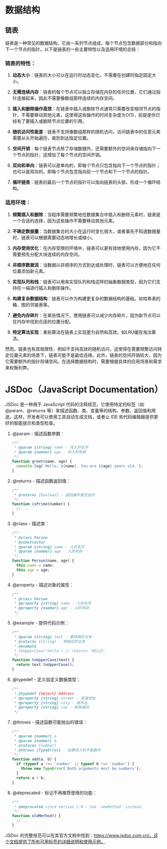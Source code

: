 
# 数据结构

## 链表
链表是一种常见的数据结构，它由一系列节点组成，每个节点包含数据部分和指向下一个节点的指针。以下是链表的一些主要特性以及适用环境的总结：

### 链表的特性：

1. **动态大小**：链表的大小可以在运行时动态变化，不需要在创建时指定固定大小。

2. **无需连续内存**：链表的每个节点可以独立存储在内存的任何位置，它们通过指针连接起来，因此不需要像数组那样连续的内存空间。

3. **插入和删除操作高效**：在链表中插入或删除节点通常只需要改变相邻节点的指针，不需要移动其他元素，这使得这些操作的时间复杂度为O(1)，前提是你已经有了要插入或删除节点位置的引用。

4. **随机访问性能差**：链表不支持像数组那样的随机访问，访问链表中的任意元素需要从头开始遍历，直到到达指定位置。

5. **空间开销**：每个链表节点除了存储数据外，还需要额外的空间来存储指向下一个节点的指针，这增加了每个节点的空间开销。

6. **双向和单向**：链表可以是单向的，即每个节点只包含指向下一个节点的指针；也可以是双向的，即每个节点包含指向前一个节点和下一个节点的指针。

7. **循环链表**：链表的最后一个节点的指针可以指向链表的头部，形成一个循环结构。

### 适用环境：

1. **频繁插入和删除**：当程序需要频繁地在数据集合中插入和删除元素时，链表是一个合适的选择，因为这些操作不需要移动其他元素。

2. **不确定数据量**：当数据集合的大小在运行时变化很大，或者事先不知道数据量时，链表可以根据需要动态地增长或缩小。

3. **内存使用优化**：在内存受限的环境中，链表可以更有效地使用内存，因为它不需要预先分配大块连续的内存空间。

4. **非顺序数据流**：当数据以非顺序的方式到达或处理时，链表可以方便地在任何位置添加新元素。

5. **实现队列和栈**：链表可以用来实现队列和栈这样的抽象数据类型，因为它们支持在一端进行插入和删除操作。

6. **构建复杂数据结构**：链表可以作为构建更复杂的数据结构的基础，如哈希表的桶、图的邻接表等。

7. **避免内存碎片**：在某些情况下，使用链表可以减少内存碎片，因为新节点可以在内存中找到合适的位置分配。

8. **特定算法实现**：某些算法在链表上实现更为自然和高效，如LRU缓存淘汰算法。

然而，链表也有其局限性，例如不支持高效的随机访问，这使得在需要频繁访问特定位置元素的场景下，链表可能不是最佳选择。此外，链表的空间开销较大，因为它需要额外的指针存储空间。在选择数据结构时，需要根据具体的应用场景和需求来权衡利弊。



# JSDoc（JavaScript Documentation）

JSDoc 是一种用于 JavaScript 代码的注释规范，它使用特定的标签（如 @param、@returns 等）来描述函数、类、变量等的结构、参数、返回值和用途。这样，开发者可以使用工具自动生成文档，或者让 IDE 和代码编辑器提供更好的智能提示和类型检查。

1. @param - 描述函数参数：

```js
   /**
    * @param {string} name - 传入的名字
    * @param {number} age - 传入的年龄
    */
   function greet(name, age) {
     console.log(`Hello, ${name}. You are ${age} years old.`);
   }
```

2. @returns - 描述函数返回值：

```js
   /**
    * @returns {boolean} - 返回操作是否成功
    */
   function isPrime(number) {
     // ...
   }
```

3. @class - 描述类：

```js
   /**
    * @class Person
    * @constructor
    * @param {string} name - 人的名字
    * @param {number} age - 人的年龄
    */
   function Person(name, age) {
     this.name = name;
     this.age = age;
   }
```

4. @property - 描述对象的属性：

```js
   /**
    * @class Person
    * @property {string} name - 人的名字
    * @property {number} age - 人的年龄
    */
```

5. @example - 提供代码示例：

```js
   /**
    * @param {string} text - 要转换的文本
    * @returns {string} - 转换后的文本
    * @example
    * toUpperCase('hello') // returns 'HELLO'
    */
   function toUpperCase(text) {
     return text.toUpperCase();
   }
```

6. @typedef - 定义自定义数据类型：

```js
   /**
    * @typedef {object} Address
    * @property {string} street - 街道地址
    * @property {string} city - 城市名
    * @property {string} zip - 邮政编码
    */
```

7. @throws - 描述函数可能抛出的错误：

```js
   /**
    * @param {number} a
    * @param {number} b
    * @returns {number}
    * @throws {TypeError} - 如果传入的不是数字
    */
   function add(a, b) {
     if (typeof a !== 'number' || typeof b !== 'number') {
       throw new TypeError('Both arguments must be numbers');
     }
     return a + b;
   }
```

8. @deprecated - 标记不再推荐使用的功能：

```js
   /**
    * @deprecated since version 2.0 - Use `newMethod` instead.
    */
   function oldMethod() {
     // ...
   }
```

JSDoc 的完整规范可以在其官方文档中找到：https://www.jsdoc.com.cn/。这个文档提供了所有可用标签的详细说明和使用示例。
